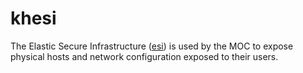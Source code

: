 # khesi

The Elastic Secure Infrastructure 
([esi](https://research.redhat.com/blog/research_project/elastic-secure-infrastructure/))
is used by the MOC to expose physical hosts and network configuration exposed
to their users.

